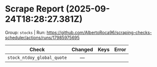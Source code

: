 # Scrape Report (2025-09-24T18:28:27.381Z)

Group: `stocks`  |  Run: https://github.com/AlbertoRoca96/scraping-checks-scheduler/actions/runs/17985975695

| Check | Changed | Keys | Error |
|---|:---:|:--|:--|
| `stock_ntdoy_global_quote` | — |  |  |
